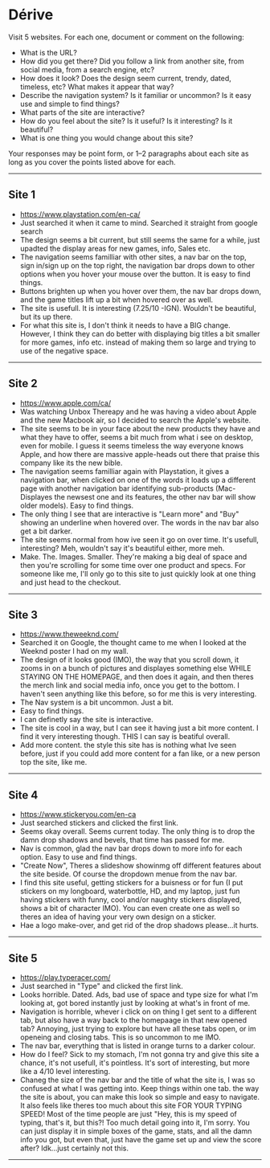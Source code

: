 # Dérive

Visit 5 websites. For each one, document or comment on the following:
* What is the URL?
* How did you get there? Did you follow a link from another site, from social media, from a search engine, etc?
* How does it look? Does the design seem current, trendy, dated, timeless, etc? What makes it appear that way?
* Describe the navigation system? Is it familiar or uncommon? Is it easy use and simple to find things?
* What parts of the site are interactive?
* How do you feel about the site? Is it useful? Is it interesting? Is it beautiful?
* What is one thing you would change about this site?

Your responses may be point form, or 1–2 paragraphs about each site as long as you cover the points listed above for each.

---
## Site 1
* https://www.playstation.com/en-ca/
* Just searched it when it came to mind. Searched it straight from google search
* The design seems a bit current, but still seems the same for a while, just upadted the display areas for new games, info, Sales etc.
* The navigation seems familliar with other sites, a nav bar on the top, sign in/sign up on the top right, the navigation bar drops down to other options when you hover your mouse over the button. It is easy to find things.
* Buttons brighten up when you hover over them, the nav bar drops down, and the game titles lift up a bit when hovered over as well.
* The site is usefull. It is interesting (7.25/10 -IGN). Wouldn't be beautiful, but its up there.
* For what this site is, I don't think it needs to have a BIG change. However, I think they can do better with displaying big titles a bit smaller for more games, info etc. instead of making them so large and trying to use of the negative space.
---
## Site 2
* https://www.apple.com/ca/
* Was watching Unbox Thereapy and he was having a video about Apple and the new Macbook air, so I decided to search the Apple's website.
* The site seems to be in your face about the new products they have and what they have to offer, seems a bit much from what i see on desktop, even for mobile. I guess it seems timeless the way everyone knows Apple, and how there are massive apple-heads out there that praise this company like its the new bible. 
* The navigation seems familliar again with Playstation, it gives a navigation bar, when clicked on one of the words it loads up a different page with another navigation bar identifying sub-products (Mac-Displayes the newsest one and its features, the other nav bar will show older models). Easy to find things.
* The only thing I see that are interactive is "Learn more" and "Buy" showing an underline when hovered over. The words in the nav bar also get a bit darker.
* The site seems normal from how ive seen it go on over time. It's usefull, interesting? Meh, wouldn't say it's beautiful either, more meh.
* Make. The. Images. Smaller. They're making a big deal of space and then you're scrolling for some time over one product and specs. For someone like me, I'll only go to this site to just quickly look at one thing and just head to the checkout.
---
## Site 3
* https://www.theweeknd.com/
* Searched it on Google, the thought came to me when I looked at the Weeknd poster I had on my wall. 
* The design of it looks good (IMO), the way that you scroll down, it zooms in on a bunch of pictures and displayes something else WHILE STAYING ON THE HOMEPAGE, and then does it again, and then theres the merch link and social media info, once you get to the bottom. I haven't seen anything like this before, so for me this is very interesting.
* The Nav system is a bit uncommon. Just a bit.
* Easy to find things.
* I can definetly say the site is interactive.
* The site is cool in a way, but I can see it having just a bit more content. I find it very interesting though. THIS I can say is beatiful overall.
* Add more content. the style this site has is nothing what Ive seen before, just if you could add more content for a fan like, or a new person top the site, like me.
---
## Site 4
* https://www.stickeryou.com/en-ca
* Just searched stickers and clicked the first link. 
* Seems okay overall. Seems current today. The only thing is to drop the damn drop shadows and bevels, that time has passed for me.
* Nav is common, glad the nav bar drops down to more info for each option. Easy to use and find things.
* "Create Now", Theres a slideshow showinmg off different features about the site beside. Of course the dropdown menue from the nav bar.
* I find this site useful, getting stickers for a buisness or for fun (I put stickers on my longboard, waterbottle, HD, and my laptop, just fun having stickers with funny, cool and/or naughty stickers displayed, shows a bit of character IMO). You can even create one as well so theres an idea of having your very own design on a sticker.
* Hae a logo make-over, and get rid of the drop shadows please...it hurts.
---
## Site 5
* https://play.typeracer.com/
* Just searched in "Type" and clicked the first link.
* Looks horrible. Dated. Ads, bad use of space and type size for what I'm looking at, got bored instantly just by looking at what's in front of me.
* Navigation is horrible, whever i click on on thing I get sent to a different tab, but also have a way back to the homepaage in that new opened tab? Annoying, just trying to explore but have all these tabs open, or im openeing and closing tabs. This is so uncommon to me IMO.
* The nav bar, everything that is listed in orange turns to a darker colour.
* How do I feel? Sick to my stomach, I'm not gonna try and give this site a chance, it's not usefull, it's pointless. It's sort of interesting, but more like a 4/10 level interesting.
* Chaneg the size of the nav bar and the title of what the site is, I was so confused at what I was getting into. Keep things within one tab. the way the site is about, you can make this look so simple and easy to navigate. It also feels like theres too much about this site FOR YOUR TYPING SPEED! Most of the time people are just "Hey, this is my speed of typing, that's it, but this?! Too much detail going into it, I'm sorry. You can just display it in simple boxes of the game, stats, and all the damn info you got, but even that, just have the game set up and view the score after? Idk...just certainly not this.
---
